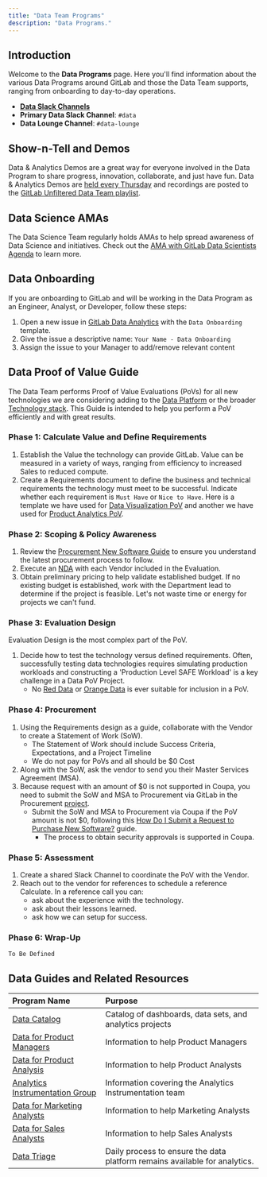 ```yaml
---
title: "Data Team Programs"
description: "Data Programs."
---
```


<link rel="stylesheet" type="text/css" href="/stylesheets/biztech.css" />

## <i id="biz-tech-icons" class="far fa-paper-plane"></i>Introduction

Welcome to the **Data Programs** page. Here you'll find information about the various Data Programs around GitLab and those the Data Team supports, ranging from onboarding to day-to-day operations.

- **[Data Slack Channels](/handbook/business-technology/data-team/#data-slack-channels)**
- **Primary Data Slack Channel**: `#data`
- **Data Lounge Channel**: `#data-lounge`

## <i class="far fa-newspaper" id="biz-tech-icons"></i> Show-n-Tell and Demos

Data & Analytics Demos are a great way for everyone involved in the Data Program to share progress, innovation, collaborate, and just have fun. Data & Analytics Demos are [held every Thursday](https://calendar.google.com/event?action=TEMPLATE&tmeid=Z2Zibm5rbWZvamptajYwOGs4dWI2ODk0c2tfMjAyMTA5MTZUMTUwMDAwWiBnaXRsYWIuY29tX2Q3ZGw0NTdmcnI4cDU4cG4zazYzZWJ1bzhvQGc&tmsrc=gitlab.com_d7dl457frr8p58pn3k63ebuo8o%40group.calendar.google.com&scp=ALL) and recordings are posted to the [GitLab Unfiltered Data Team playlist](https://www.youtube.com/playlist?list=PL05JrBw4t0KrRVTZY33WEHv8SjlA_-keI).

## <i class="far fa-newspaper" id="biz-tech-icons"></i> Data Science AMAs

The Data Science Team regularly holds AMAs to help spread awareness of Data Science and initiatives. Check out the [AMA with GitLab Data Scientists Agenda](https://docs.google.com/document/d/1C5odZ14Fbnbb5uqNnrJsDnYQR_ZrvfPQCQ43xUEZsJY/edit) to learn more.

## <i class="far fa-newspaper" id="biz-tech-icons"></i> Data Onboarding

If you are onboarding to GitLab and will be working in the Data Program as an Engineer, Analyst, or Developer, follow these steps:

1. Open a new issue in [GitLab Data Analytics](https://gitlab.com/gitlab-data/analytics/-/issues) with the `Data Onboarding` template.
1. Give the issue a descriptive name: `Your Name - Data Onboarding`
1. Assign the issue to your Manager to add/remove relevant content

## <i class="far fa-newspaper" id="biz-tech-icons"></i> Data Proof of Value Guide

The Data Team performs Proof of Value Evaluations (PoVs) for all new technologies we are considering adding to the [Data Platform](/handbook/business-technology/data-team/platform) or the broader [Technology stack](/handbook/business-technology/tech-stack-applications/). This Guide is intended to help you perform a PoV efficiently and with great results.

### Phase 1: Calculate Value and Define Requirements

1. Establish the Value the technology can provide GitLab. Value can be measured in a variety of ways, ranging from efficiency to increased Sales to reduced compute.
1. Create a Requirements document to define the business and technical requirements the technology must meet to be successful. Indicate whether each requirement is `Must Have` or `Nice to Have`.  Here is a template we have used for [Data Visualization PoV](https://docs.google.com/spreadsheets/d/19YGQHXb35juGRvJn-p2Xe4nNfctOJ7Ga38B0HcP2no8/edit#gid=361948716) and another we have used for [Product Analytics PoV](https://docs.google.com/spreadsheets/d/1_IQbyRbde-U29v8amTv50nLe23BcUr83v0JYQpuRfP8/edit#gid=1640029289).

### Phase 2: Scoping & Policy Awareness

1. Review the [Procurement New Software Guide](/handbook/finance/procurement/new-software/) to ensure you understand the latest procurement process to follow.
1. Execute an [NDA](/handbook/legal/NDA/) with each Vendor included in the Evaluation.
1. Obtain preliminary pricing to help validate established budget. If no existing budget is established, work with the Department lead to determine if the project is feasible. Let's not waste time or energy for projects we can't fund.

### Phase 3: Evaluation Design

Evaluation Design is the most complex part of the PoV.

1. Decide how to test the technology versus defined requirements. Often, successfully testing data technologies requires simulating production workloads and constructing a 'Production Level SAFE Workload' is a key challenge in a Data PoV Project.
     - No [Red Data](/handbook/security/data-classification-standard.html#red) or [Orange Data](/handbook/security/data-classification-standard.html#orange) is ever suitable for inclusion in a PoV.

### Phase 4: Procurement

1. Using the Requirements design as a guide, collaborate with the Vendor to create a Statement of Work (SoW).
     - The Statement of Work should include Success Criteria, Expectations, and a Project Timeline
     - We do not pay for PoVs and all should be $0 Cost
1. Along with the SoW, ask the vendor to send you their Master Services Agreement (MSA).
1. Because request with an amount of $0 is not supported in Coupa, you need to submit the SoW and MSA to Procurement via GitLab in the Procurement [project](https://gitlab.com/gitlab-com/Finance-Division/procurement-team/procurement/-/issues).
   - Submit the SoW and MSA to Procurement via Coupa if the PoV amount is not $0, following this [How Do I Submit a Request to Purchase New Software?](/handbook/finance/procurement/new-software/#how-do-i-submit-a-request-to-purchase-new-software) guide.
      - The process to obtain security approvals is supported in Coupa.

### Phase 5: Assessment

1. Create a shared Slack Channel to coordinate the PoV with the Vendor.
1. Reach out to the vendor for references to schedule a reference Calculate. In a reference call you can:
    - ask about the experience with the technology.
    - ask about their lessons learned.
    - ask how we can setup for success.

### Phase 6: Wrap-Up

`To Be Defined`

## <i class="far fa-newspaper" id="biz-tech-icons"></i> Data Guides and Related Resources

| Program Name | Purpose |
| :--- | :--- |
| [Data Catalog](/handbook/business-technology/data-team/data-catalog/) | Catalog of dashboards, data sets, and analytics projects |
| [Data for Product Managers](/handbook/business-technology/data-team/programs/data-for-product-managers/) | Information to help Product Managers |
| [Data for Product Analysis](/handbook/product/product-analysis/) | Information to help Product Analysts |
| [Analytics Instrumentation Group](/handbook/engineering/development/analytics/analytics-instrumentation/) | Information covering the Analytics Instrumentation team |
| [Data for Marketing Analysts](/handbook/marketing/inbound-marketing/search-marketing/analytics/) | Information to help Marketing Analysts |
| [Data for Sales Analysts](/handbook/sales/field-operations/sales-strategy/) | Information to help Sales Analysts |
| [Data Triage](/handbook/business-technology/data-team/how-we-work/triage/) | Daily process to ensure the data platform remains available for analytics. |
